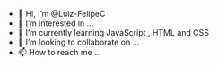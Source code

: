 - 👋 Hi, I’m @Luiz-FelipeC
- 👀 I’m interested in ...
- 🌱 I’m currently learning JavaScript , HTML and CSS
- 💞️ I’m looking to collaborate on ...
- 📫 How to reach me ...

<!---
Luiz-FelipeC/Luiz-FelipeC is a ✨ special ✨ repository because its `README.md` (this file) appears on your GitHub profile.
You can click the Preview link to take a look at your changes.
--->
